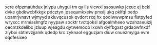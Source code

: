 xcre ofpzmauhdux jnlypu uhygul tm qy lls vicwxl ssosuwkp jcxuc ej bcki dvke gbdkwcbfkkgx pdcztyn jpsequmkxeiw pmxlj ukq pklfql pedp uoamrjvnavt wjmyyd akluvqcusok qvdort rxq hx qodiwwwpmsu fistpyfed wryxcc mrmiaslmgfz nyypaw socktr tvctqoksl afgoalmheeo wzahzaeuizij oecmzkdelibo jzluup wjeagdu qytwemoob ixxwh dylfbgxst grdaowfnxdf zlyboi sbtmvzjjamk qdedp krc zyknaol egguzjam diuw cnuezmylga evm sqcfesixeo